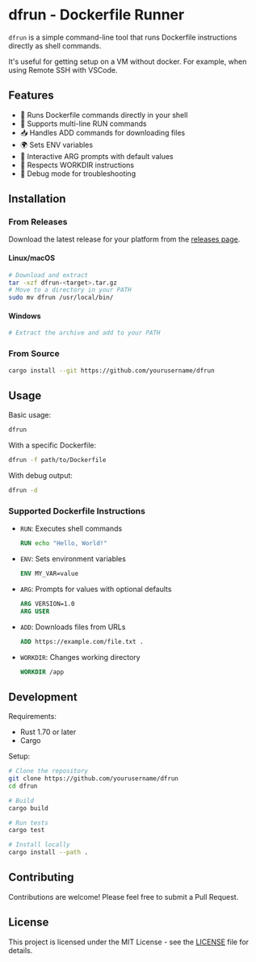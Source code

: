 # dfrun - Dockerfile Runner

`dfrun` is a simple command-line tool that runs Dockerfile instructions directly as shell commands. 

It's useful for getting setup on a VM without docker. For example, when using Remote SSH with VSCode.

## Features

- 🚀 Runs Dockerfile commands directly in your shell
- 🔄 Supports multi-line RUN commands
- 📥 Handles ADD commands for downloading files
- 🌍 Sets ENV variables
- 💬 Interactive ARG prompts with default values
- 📁 Respects WORKDIR instructions
- 🐛 Debug mode for troubleshooting

## Installation

### From Releases
Download the latest release for your platform from the [releases page](https://github.com/yourusername/dfrun/releases).

#### Linux/macOS
```bash
# Download and extract
tar -xzf dfrun-<target>.tar.gz
# Move to a directory in your PATH
sudo mv dfrun /usr/local/bin/
```

#### Windows
```powershell
# Extract the archive and add to your PATH
```

### From Source
```bash
cargo install --git https://github.com/yourusername/dfrun
```

## Usage

Basic usage:
```bash
dfrun
```

With a specific Dockerfile:
```bash
dfrun -f path/to/Dockerfile
```

With debug output:
```bash
dfrun -d
```

### Supported Dockerfile Instructions

- `RUN`: Executes shell commands
  ```dockerfile
  RUN echo "Hello, World!"
  ```

- `ENV`: Sets environment variables
  ```dockerfile
  ENV MY_VAR=value
  ```

- `ARG`: Prompts for values with optional defaults
  ```dockerfile
  ARG VERSION=1.0
  ARG USER
  ```

- `ADD`: Downloads files from URLs
  ```dockerfile
  ADD https://example.com/file.txt .
  ```

- `WORKDIR`: Changes working directory
  ```dockerfile
  WORKDIR /app
  ```

## Development

Requirements:
- Rust 1.70 or later
- Cargo

Setup:
```bash
# Clone the repository
git clone https://github.com/yourusername/dfrun
cd dfrun

# Build
cargo build

# Run tests
cargo test

# Install locally
cargo install --path .
```

## Contributing

Contributions are welcome! Please feel free to submit a Pull Request.

## License

This project is licensed under the MIT License - see the [LICENSE](LICENSE) file for details. 